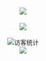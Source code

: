 <h1 align="center"><a href="https://sunguoqi.com/"><img src="https://readme-typing-svg.herokuapp.com/?lines=console.log(%22Hello%2C%20World!%22);敬请见证!&center=true&size=27"></a></h1><div align="center" ><img order-radius="100px" src="https://cdn.jsdelivr.net/gh/sun0225SUN/photos/images/202108300019556.gif"/></div><br><div align="center"><img src="https://visitor-badge.glitch.me/badge?page_id=kevin-Abbring" alt="访客统计" /></div><div align="center"><img src="https://cdn.jsdelivr.net/gh/kevin-Abbring/kevin-Abbring/contribution-snake/github-contribution-grid-snake.svg" /></div>
